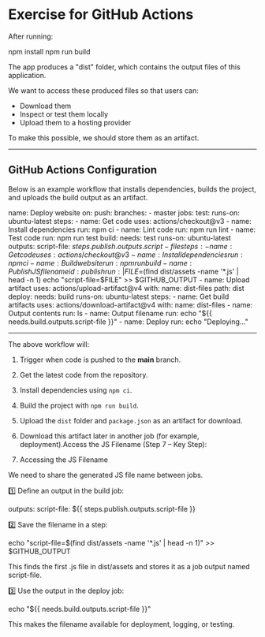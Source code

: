 # Exercise for GitHub Actions

After running:

npm install
npm run build

The app produces a "dist" folder, which contains the output files of this application.

We want to access these produced files so that users can:
- Download them
- Inspect or test them locally
- Upload them to a hosting provider

To make this possible, we should store them as an artifact.

---

## GitHub Actions Configuration

Below is an example workflow that installs dependencies, builds the project, and uploads the build output as an artifact.

name: Deploy website
on:
  push:
    branches:
      - master
jobs:
  test:
    runs-on: ubuntu-latest
    steps:
      - name: Get code
        uses: actions/checkout@v3
      - name: Install dependencies
        run: npm ci
      - name: Lint code
        run: npm run lint
      - name: Test code
        run: npm run test
  build:
    needs: test
    runs-on: ubuntu-latest
    outputs:
      script-file: ${{ steps.publish.outputs.script-file }}
    steps:
      - name: Get code
        uses: actions/checkout@v3
      - name: Install dependencies
        run: npm ci
      - name: Build website
        run: npm run build
      - name: Publish JS filename
        id: publish
        run: |
          FILE=$(find dist/assets -name '*.js' | head -n 1)
          echo "script-file=$FILE" >> $GITHUB_OUTPUT 
      - name: Upload artifact
        uses: actions/upload-artifact@v4
        with: 
          name: dist-files
          path: dist
  deploy:
    needs: build
    runs-on: ubuntu-latest
    steps:
      - name: Get build artifacts
        uses: actions/download-artifact@v4
        with: 
          name: dist-files
      - name: Output contents
        run: ls
      - name: Output filename
        run: echo "${{ needs.build.outputs.script-file }}"
      - name: Deploy
        run: echo "Deploying..."


---

The above workflow will:
1. Trigger when code is pushed to the **main** branch.  
2. Get the latest code from the repository.  
3. Install dependencies using `npm ci`.  
4. Build the project with `npm run build`.  
5. Upload the `dist` folder and `package.json` as an artifact for download.
6. Download this artifact later in another job (for example, deployment).Access the JS Filename (Step 7 – Key Step):

7. Accessing the JS Filename

We need to share the generated JS file name between jobs.

1️⃣ Define an output in the build job:

outputs:
  script-file: ${{ steps.publish.outputs.script-file }}


2️⃣ Save the filename in a step:

echo "script-file=$(find dist/assets -name '*.js' | head -n 1)" >> $GITHUB_OUTPUT


This finds the first .js file in dist/assets and stores it as a job output named script-file.

3️⃣ Use the output in the deploy job:

echo "${{ needs.build.outputs.script-file }}"


This makes the filename available for deployment, logging, or testing.